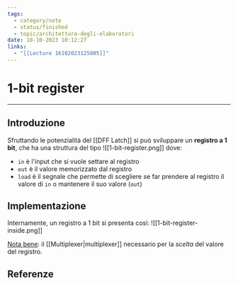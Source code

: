 ```yaml
---
tags:
  - category/note
  - status/finished
  - topic/architettura-degli-elaboratori
date: 18-10-2023 10:12:27
links:
  - "[[Lecture 16102023125805]]"
---
```

# 1-bit register
---
## Introduzione
Sfruttando le potenzialità del [[DFF Latch]] si può sviluppare un **registro a 1 bit**, che ha una struttura del tipo
![[1-bit-register.png]]
dove:
- `in` è l'input che si vuole settare al registro
- `out` è il valore memorizzato dal registro
- `load` è il segnale che permette di scegliere se far prendere al registro il valore di `in` o mantenere il suo valore (`out`)

## Implementazione
Internamente, un registro a 1 bit si presenta così:
![[1-bit-register-inside.png]]

<u>Nota bene</u>: il [[Multiplexer|multiplexer]] necessario per la _scelta_ del valore del registro.

## Referenze